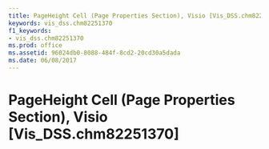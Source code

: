 ```yaml
---
title: PageHeight Cell (Page Properties Section), Visio [Vis_DSS.chm82251370]
keywords: vis_dss.chm82251370
f1_keywords:
- vis_dss.chm82251370
ms.prod: office
ms.assetid: 96024db0-8088-484f-8cd2-20cd30a5dada
ms.date: 06/08/2017
---
```



# PageHeight Cell (Page Properties Section), Visio [Vis_DSS.chm82251370]

